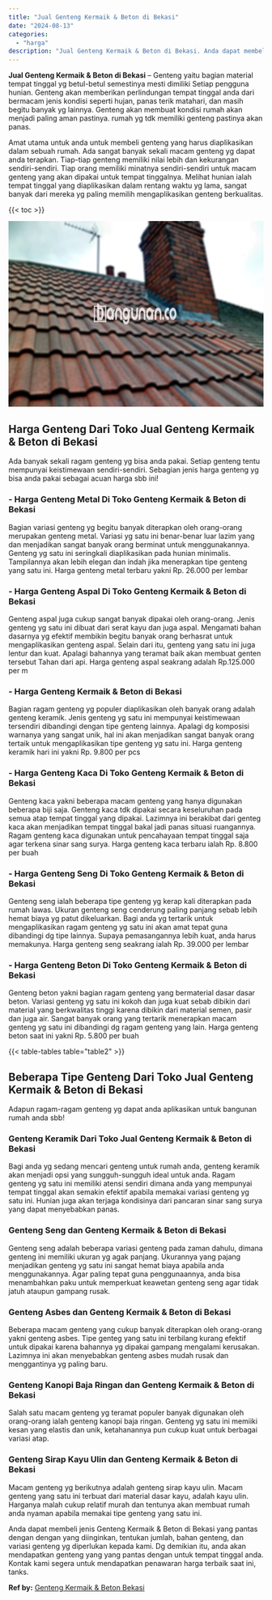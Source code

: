 ```yaml
---
title: "Jual Genteng Kermaik & Beton di Bekasi"
date: "2024-08-13"
categories: 
  - "harga"
description: "Jual Genteng Kermaik & Beton di Bekasi. Anda dapat membeli jenis Genteng Kermaik & Beton di Bekasi yang pantas dengan dengan yang diinginkan, tentukan jumlah..."
---
```


**Jual Genteng Kermaik & Beton di Bekasi** – Genteng yaitu bagian material tempat tinggal yg betul-betul semestinya mesti dimiliki Setiap pengguna hunian. Genteng akan memberikan perlindungan tempat tinggal anda dari bermacam jenis kondisi seperti hujan, panas terik matahari, dan masih begitu banyak yg lainnya. Genteng akan membuat kondisi rumah akan menjadi paling aman pastinya. rumah yg tdk memiliki genteng pastinya akan panas.

Amat utama untuk anda untuk membeli genteng yang harus diaplikasikan dalam sebuah rumah. Ada sangat banyak sekali macam genteng yg dapat anda terapkan. Tiap-tiap genteng memiliki nilai lebih dan kekurangan sendiri-sendiri. Tiap orang memiliki minatnya sendiri-sendiri untuk macam genteng yang akan dipakai untuk tempat tinggalnya. Melihat hunian ialah tempat tinggal yang diaplikasikan dalam rentang waktu yg lama, sangat banyak dari mereka yg paling memilih mengaplikasikan genteng berkualitas.

{{< toc >}}

![Jual Genteng Kermaik & Beton di Bekasi](/images/genteng-minimalis-murah24.png)

## Harga Genteng Dari Toko Jual Genteng Kermaik & Beton di Bekasi

Ada banyak sekali ragam genteng yg bisa anda pakai. Setiap genteng tentu mempunyai keistimewaan sendiri-sendiri. Sebagian jenis harga genteng yg bisa anda pakai sebagai acuan harga sbb ini!

### \- Harga Genteng Metal Di Toko Genteng Kermaik & Beton di Bekasi

Bagian variasi genteng yg begitu banyak diterapkan oleh orang-orang merupakan genteng metal. Variasi yg satu ini benar-benar luar lazim yang dan menjadikan sangat banyak orang berminat untuk menggunakannya. Genteng yg satu ini seringkali diaplikasikan pada hunian minimalis. Tampilannya akan lebih elegan dan indah jika menerapkan tipe genteng yang satu ini. Harga genteng metal terbaru yakni Rp. 26.000 per lembar

### \- Harga Genteng Aspal Di Toko Genteng Kermaik & Beton di Bekasi

Genteng aspal juga cukup sangat banyak dipakai oleh orang-orang. Jenis genteng yg satu ini dibuat dari serat kayu dan juga aspal. Mengamati bahan dasarnya yg efektif membikin begitu banyak orang berhasrat untuk mengaplikasikan genteng aspal. Selain dari itu, genteng yang satu ini juga lentur dan kuat. Apalagi bahannya yang teramat baik akan membuat genten tersebut Tahan dari api. Harga genteng aspal seakrang adalah Rp.125.000 per m

### \- Harga Genteng Kermaik & Beton di Bekasi

Bagian ragam genteng yg populer diaplikasikan oleh banyak orang adalah genteng keramik. Jenis genteng yg satu ini mempunyai keistimewaan tersendiri dibandingi dengan tipe genteng lainnya. Apalagi dg komposisi warnanya yang sangat unik, hal ini akan menjadikan sangat banyak orang tertaik untuk mengaplikasikan tipe genteng yg satu ini. Harga genteng keramik hari ini yakni Rp. 9.800 per pcs

### \- Harga Genteng Kaca Di Toko Genteng Kermaik & Beton di Bekasi

Genteng kaca yakni beberapa macam genteng yang hanya digunakan beberapa biji saja. Genteng kaca tdk dipakai secara keseluruhan pada semua atap tempat tinggal yang dipakai. Lazimnya ini berakibat dari genteg kaca akan menjadikan tempat tinggal bakal jadi panas situasi ruangannya. Ragam genteng kaca digunakan untuk pencahayaan tempat tinggal saja agar terkena sinar sang surya. Harga genteng kaca terbaru ialah Rp. 8.800 per buah

### \- Harga Genteng Seng Di Toko Genteng Kermaik & Beton di Bekasi

Genteng seng ialah beberapa tipe genteng yg kerap kali diterapkan pada rumah lawas. Ukuran genteng seng cenderung paling panjang sebab lebih hemat biaya yg patut dikeluarkan. Bagi anda yg tertarik untuk mengaplikasikan ragam genteng yg satu ini akan amat tepat guna dibandingi dg tipe lainnya. Supaya pemasangannya lebih kuat, anda harus memakunya. Harga genteng seng seakrang ialah Rp. 39.000 per lembar

### \- Harga Genteng Beton Di Toko Genteng Kermaik & Beton di Bekasi

Genteng beton yakni bagian ragam genteng yang bermaterial dasar dasar beton. Variasi genteng yg satu ini kokoh dan juga kuat sebab dibikin dari material yang berkwalitas tinggi karena dibikin dari material semen, pasir dan juga air. Sangat banyak orang yang tertarik menerapkan macam genteng yg satu ini dibandingi dg ragam genteng yang lain. Harga genteng beton saat ini yakni Rp. 5.800 per buah

{{< table-tables table="table2" >}}

## Beberapa Tipe Genteng Dari Toko Jual Genteng Kermaik & Beton di Bekasi

Adapun ragam-ragam genteng yg dapat anda aplikasikan untuk bangunan rumah anda sbb!

### Genteng Keramik Dari Toko Jual Genteng Kermaik & Beton di Bekasi

Bagi anda yg sedang mencari genteng untuk rumah anda, genteng keramik akan menjadi opsi yang sungguh-sungguh ideal untuk anda. Ragam genteng yg satu ini memiliki atensi sendiri dimana anda yang mempunyai tempat tinggal akan semakin efektif apabila memakai variasi genteng yg satu ini. Hunian juga akan terjaga kondisinya dari pancaran sinar sang surya yang dapat menyebabkan panas.

### Genteng Seng dan Genteng Kermaik & Beton di Bekasi

Genteng seng adalah beberapa variasi genteng pada zaman dahulu, dimana genteng ini memiliki ukuran yg agak panjang. Ukurannya yang pajang menjadikan genteng yg satu ini sangat hemat biaya apabila anda menggunakannya. Agar paling tepat guna penggunaannya, anda bisa menambahkan paku untuk memperkuat keawetan genteng seng agar tidak jatuh ataupun gampang rusak.

### Genteng Asbes dan Genteng Kermaik & Beton di Bekasi

Beberapa macam genteng yang cukup banyak diterapkan oleh orang-orang yakni genteng asbes. Tipe genteg yang satu ini terbilang kurang efektif untuk dipakai karena bahannya yg dipakai gampang mengalami kerusakan. Lazimnya ini akan menyebabkan genteng asbes mudah rusak dan menggantinya yg paling baru.

### Genteng Kanopi Baja Ringan dan Genteng Kermaik & Beton di Bekasi

Salah satu macam genteng yg teramat populer banyak digunakan oleh orang-orang ialah genteng kanopi baja ringan. Genteng yg satu ini memiiki kesan yang elastis dan unik, ketahanannya pun cukup kuat untuk berbagai variasi atap.

### Genteng Sirap Kayu Ulin dan Genteng Kermaik & Beton di Bekasi

Macam genteng yg berikutnya adalah genteng sirap kayu ulin. Macam genteng yang satu ini terbuat dari material dasar kayu, adalah kayu ulin. Harganya malah cukup relatif murah dan tentunya akan membuat rumah anda nyaman apabila memakai tipe genteng yang satu ini.

Anda dapat membeli jenis Genteng Kermaik & Beton di Bekasi yang pantas dengan dengan yang diinginkan, tentukan jumlah, bahan genteng, dan variasi genteng yg diperlukan kepada kami. Dg demikian itu, anda akan mendapatkan genteng yang yang pantas dengan untuk tempat tinggal anda. Kontak kami segera untuk mendapatkan penawaran harga terbaik saat ini, tanks.

**Ref by:**  [Genteng Kermaik & Beton  Bekasi](https://id.wikipedia.org/wiki/Genteng)
